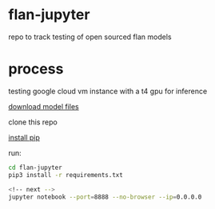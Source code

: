 # flan-jupyter

repo to track testing of open sourced flan models

# process

testing google cloud vm instance with a t4 gpu for inference

[download model files](https://github.com/steven4354/flan-jupyter/blob/main/README.old.md#download-huggingface-models)

clone this repo

[install pip](https://linuxize.com/post/how-to-install-pip-on-ubuntu-20.04/?utm_content=cmp-true)

run:
```bash
cd flan-jupyter
pip3 install -r requirements.txt

<!-- next -->
jupyter notebook --port=8888 --no-browser --ip=0.0.0.0
```
